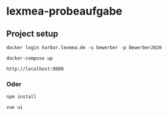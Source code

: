 # lexmea-probeaufgabe

## Project setup
```
docker login harbor.lexmea.de -u bewerber -p Bewerber2020
```
```
docker-compose up
```
```
http://localhost:8080
```

### Oder

```
npm install
```
```
vue ui
```
